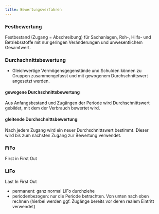 ```yaml
---
title: Bewertungsverfahren
---
```

### Festbewertung
Festbestand (Zugang = Abschreibung) für Sachanlagen, Roh-, Hilfs- und Betriebsstoffe mit nur geringen Veränderungen und unwesentlichem Gesamtwert.

### Durchschnittsbewertung
- Gleichwertige Vermögensgegenstände und Schulden können zu Gruppen zusammengefasst und mit gewogenem Durchschnittswert angesetzt werden.

#### gewogene Durchschnittsbewertung
Aus Anfangsbestand und Zugängen der Periode wird Durchschnittswert gebildet, mit dem der Verbrauch bewertet wird.

#### gleitende Durchschnittsbewertung
Nach jedem Zugang wird ein neuer Durchschnittswert bestimmt. Dieser wird bis zum nächsten Zugang zur Bewertung verwendet.

### FiFo
First in First Out

### LiFo
Last In First Out

- permanent: ganz normal LiFo durchziehe
- periodenbezogen: nur die Periode betrachten. Von unten nach oben rechnen (hierbei werden ggf. Zugänge bereits vor deren realem Eintritt verwendet)
